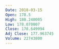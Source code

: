 ```yaml
---
Date: 2018-03-15
Open: 178.5
High: 180.240005
Low: 178.070007
Close: 178.649994
Adj Close: 177.963745
Volume: 22743800
---
```

